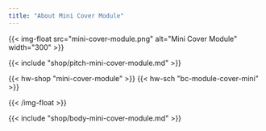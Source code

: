 ```yaml
---
title: "About Mini Cover Module"
---
```


{{< img-float src="mini-cover-module.png" alt="Mini Cover Module" width="300" >}}

{{< include "shop/pitch-mini-cover-module.md" >}}

{{< hw-shop "mini-cover-module" >}}
{{< hw-sch "bc-module-cover-mini" >}}

{{< /img-float >}}

{{< include "shop/body-mini-cover-module.md" >}}
